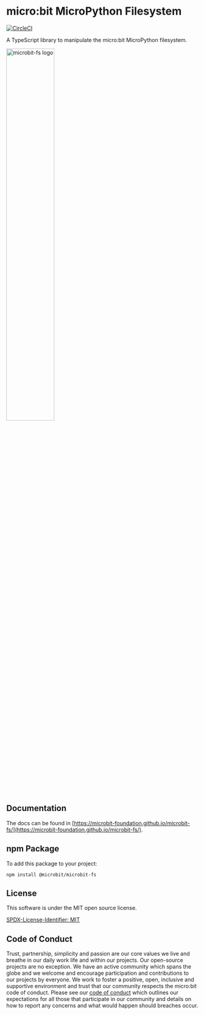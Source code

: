 # micro:bit MicroPython Filesystem

[![CircleCI](https://circleci.com/gh/microbit-foundation/microbit-fs.svg?style=svg)](https://circleci.com/gh/microbit-foundation/microbit-fs)

A TypeScript library to manipulate the micro:bit MicroPython filesystem.

<img width="50%" alt="microbit-fs logo" src="https://user-images.githubusercontent.com/29712657/53014294-fb95e700-343f-11e9-856e-d70af8870c0c.png">

## Documentation

The docs can be found in
[https://microbit-foundation.github.io/microbit-fs/](https://microbit-foundation.github.io/microbit-fs/).

## npm Package

To add this package to your project:

```
npm install @microbit/microbit-fs
```

## License

This software is under the MIT open source license.

[SPDX-License-Identifier: MIT](LICENSE.md)

## Code of Conduct

Trust, partnership, simplicity and passion are our core values we live and
breathe in our daily work life and within our projects. Our open-source
projects are no exception. We have an active community which spans the globe
and we welcome and encourage participation and contributions to our projects
by everyone. We work to foster a positive, open, inclusive and supportive
environment and trust that our community respects the micro:bit code of
conduct. Please see our [code of conduct](https://microbit.org/safeguarding/)
which outlines our expectations for all those that participate in our
community and details on how to report any concerns and what would happen
should breaches occur.
